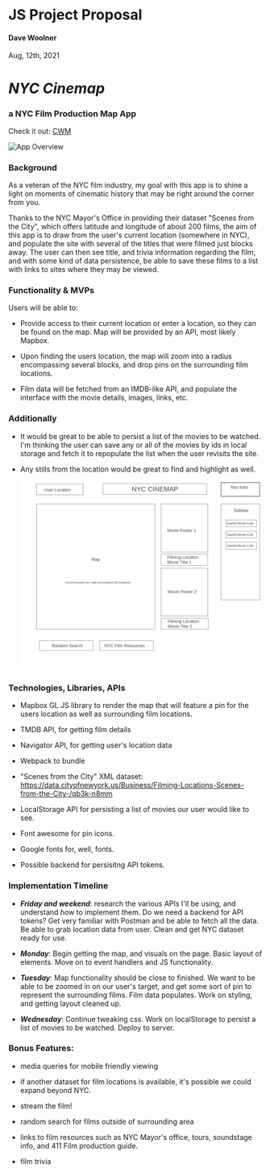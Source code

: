 
# JS Project Proposal
#### Dave Woolner
Aug, 12th, 2021     

  # ***NYC Cinemap*** 
  ### a NYC Film Production Map App
Check it out: [CWM](http://nyc-cinemap.herokuapp.com/#/)

![App Overview](https://media.giphy.com/media/4mSvgNHWv79CXvGwin/giphy.gif)

### Background
As a veteran of the NYC film industry, my goal with this app is to shine a light on moments of cinematic history that may be right around the corner from you.

Thanks to the NYC Mayor's Office in providing their dataset "Scenes from the City", which offers latitude and longitude of about 200 films, the aim of this app is to draw from the user's current location (somewhere in NYC), and populate the site with several of the titles that were filmed just blocks away. The user can then see title, and trivia information regarding the film, and with some kind of data persistence, be able to save these films to a list with links to sites where they may be viewed. 

### Functionality & MVPs

Users will be able to:

- Provide access to their current location or enter a location, so they can be found on the map. Map will be provided by an API, most likely Mapbox.

- Upon finding the users location, the map will zoom into a radius encompassing several blocks, and drop pins on the surrounding film locations. 

- Film data will be fetched from an IMDB-like API, and populate the interface with the movie details, images, links, etc.

###  Additionally

-  It would be great to be able to persist a list of the movies to be watched. I'm thinking the user can save any or all of the movies by ids in local storage and fetch it to repopulate the list when the user revisits the site. 

- Any stills from the location would be great to find and highlight as well. 


	![wireframe](./proposal/docs/nyc_cinemap_wireframe.png)
  
###  Technologies, Libraries, APIs

- Mapbox GL JS library to render the map that will feature a pin for the users location as well as surrounding film locations.

- TMDB API, for getting film details

- Navigator API, for getting user's location data

- Webpack to bundle

- "Scenes from the City" XML dataset: https://data.cityofnewyork.us/Business/Filming-Locations-Scenes-from-the-City-/qb3k-n8mm

- LocalStorage API for persisting a list of movies our user would like to see. 

- Font awesome for pin icons.

- Google fonts for, well, fonts.

- Possible backend for persisitng API tokens. 

###  Implementation Timeline

- ***Friday and weekend***:
    research the various APIs I'll be using, and understand how to implement them. Do we need a backend for API tokens? Get very familiar with Postman and be able to fetch all the data. Be able to grab location data from user. Clean and get NYC dataset ready for use.

- ***Monday***: Begin getting the map, and visuals on the page. Basic layout of elements. Move on to event handlers and JS functionality.

- ***Tuesday***: Map functionality should be close to finished. We want to be able to be zoomed in on our user's target, and get some sort of pin to represent the surrounding films. Film data populates. Work on styling, and getting layout cleaned up. 

- ***Wednesday***: Continue tweaking css. Work on localStorage to persist a list of movies to be watched. Deploy to server.

###  Bonus Features:

- media queries for mobile friendly viewing

- if another dataset for film locations is available, it's possible we could expand beyond NYC.

- stream the film! 

- random search for films outside of surrounding area

- links to film resources such as NYC Mayor's office, tours, soundstage info, and 411 Film production guide.

- film trivia

